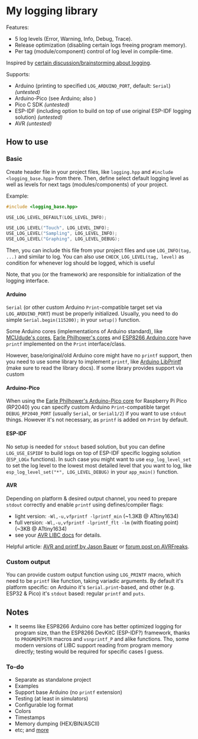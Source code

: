 
# My logging library

Features:
+ 5 log levels (Error, Warning, Info, Debug, Trace).
+ Release optimization (disabling certain logs freeing program memory).
+ Per tag (module/component) control of log level in compile-time.

Inspired by [certain discussion/brainstorming about logging](https://github.com/earlephilhower/arduino-pico/discussions/2066).

Supports:
+ Arduino (printing to specified `LOG_ARDUINO_PORT`, default: `Serial`) _(untested)_
+ Arduino-Pico (see Arduino; also )
+ Pico C SDK _(untested)_
+ ESP-IDF (including option to build on top of use original ESP-IDF logging solution) _(untested)_
+ AVR _(untested)_





## How to use

### Basic

Create header file in your project files, like `logging.hpp` and `#include <logging_base.hpp>` from there. Then, define select default logging level as well as levels for next tags (modules/components) of your project.

Example:
```c++
#include <logging_base.hpp>

USE_LOG_LEVEL_DEFAULT(LOG_LEVEL_INFO);

USE_LOG_LEVEL("Touch", LOG_LEVEL_INFO);
USE_LOG_LEVEL("Sampling", LOG_LEVEL_INFO);
USE_LOG_LEVEL("Graphing", LOG_LEVEL_DEBUG);
```

Then, you can include this file from your project files and use `LOG_INFO(tag, ...)` and similar to log. You can also use `CHECK_LOG_LEVEL(tag, level)` as condition for whenever log should be logged, which is useful

Note, that you (or the framework) are responsible for initialization of the logging interface. 


#### Arduino

`Serial` (or other custom Arduino `Print`-compatible target set via `LOG_ARDUINO_PORT`) must be properly initialized. Usually, you need to do simple `Serial.begin(115200);` in your `setup()` function.

Some Arduino cores (implementations of Arduino standard), like [MCUdude's cores](https://github.com/MCUdude/MCUdude_corefiles), [Earle Philhower's cores](https://github.com/earlephilhower/ArduinoCore-API) and [ESP8266 Arduino core](https://github.com/esp8266/Arduino) have `printf` implemented on the `Print` interface/class.

However, base/original/old Arduino core might have no `printf` support, then you need to use some library to implement `printf`, like [Arduino LibPrintf](https://github.com/embeddedartistry/arduino-printf/tree/master) (make sure to read the library docs). If some library provides support via custom 


#### Arduino-Pico

When using the [Earle Philhower's Arduino-Pico core](https://github.com/earlephilhower/arduino-pico) for Raspberry Pi Pico (RP2040) you can specify custom Arduino `Print`-compatible target `DEBUG_RP2040_PORT` (usually `Serial`, or `Serial1/2`) if you want to use `stdout` things. However it's not necessary, as `printf` is added on `Print` by default.


#### ESP-IDF

No setup is needed for `stdout` based solution, but you can define `LOG_USE_ESPIDF` to build logs on top of ESP-IDF specific logging solution (`ESP_LOGx` functions). In such case you might want to use `esp_log_level_set` to set the log level to the lowest most detailed level that you want to log, like `esp_log_level_set("*", LOG_LEVEL_DEBUG)` in your `app_main()` function. 

#### AVR

Depending on platform & desired output channel, you need to prepare `stdout` correctly and enable `printf` using defines/compiler flags:
+ light version: `-Wl,-u,vfprintf -lprintf_min` (~1.3KB @ ATtiny1634) 
+ full version: `-Wl,-u,vfprintf -lprintf_flt -lm` (with floating point) (~3KB @ ATtiny1634)
+ see your [AVR LIBC docs](https://www.nongnu.org/avr-libc/user-manual/group__avr__stdio.html#gaa3b98c0d17b35642c0f3e4649092b9f1) for details.

Helpful article: [AVR and printf by Jason Bauer](https://efundies.com/avr-and-printf/) or [forum post on AVRFreaks](https://www.avrfreaks.net/s/topic/a5C3l000000UHT5EAO/t080941).



### Custom output

You can provide custom output function using `LOG_PRINTF` macro, which need to be `printf` like function, taking variadic arguments. By default it's platform specific: on Arduino it's `Serial.print`-based, and other (e.g. ESP32 & Pico) it's `stdout` based: regular `printf` and `puts`.





## Notes

+ It seems like ESP8266 Arduino core has better optimized logging for program size, than the ESP8266 DevKitC (ESP-IDF?) framework, thanks to `PROGMEM`/`PSTR` macros and `vsnprintf_P` and alike functions. Tho, some modern versions of LIBC support reading from program memory directly; testing would be required for specific cases I guess.

### To-do

+ Separate as standalone project
+ Examples
+ Support base Arduino (no `printf` extension)
+ Testing (at least in simulators)
+ Configurable log format
+ Colors
+ Timestamps
+ Memory dumping (HEX/BIN/ASCII)
+ etc; and [more](https://github.com/earlephilhower/arduino-pico/discussions/2066#discussioncomment-9399913)
